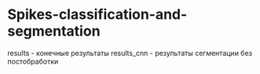 ﻿# Spikes-classification-and-segmentation

results - конечные результаты
results_cnn - результаты сегментации без постобработки
